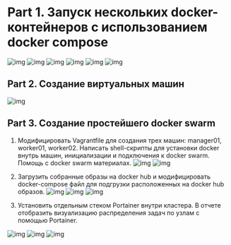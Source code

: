
# Part 1. Запуск нескольких docker-контейнеров с использованием docker compose


![img](misc/images/ex01_image_sizes.png)
![img](misc/images/ex01_book_hotel.png)
![img](misc/images/ex01_get_balance.png)
![img](misc/images/ex01_get_hotel.png)
![img](misc/images/ex01_get_hotels.png)
![img](misc/images/ex01_login.png)


## Part 2. Создание виртуальных машин

![img](misc/images/ex02_vagrant.png)

## Part 3. Создание простейшего docker swarm

1) Модифицировать Vagrantfile для создания трех машин: manager01, worker01, worker02. Написать shell-скрипты для установки docker внутрь машин, инициализации и подключения к docker swarm. Помощь с docker swarm материалах.
![img](misc/images/ex03_machines.png)
![img](misc/images/ex03_docker_swarm.png)

2) Загрузить собранные образы на docker hub и модифицировать docker-compose файл для подгрузки расположенных на docker hub образов.
![img](misc/images/ex03_docker_images_before.png)
![img](misc/images/ex03_docker_images_after.png)
![img](misc/images/ex03_container_distribution.png)

3) Установить отдельным стеком Portainer внутри кластера. В отчете отобразить визуализацию распределения задач по узлам с помощью Portainer.

![img](misc/images/ex03_portainer.png)
![img](misc/images/ex03_portainer_swarm.png)
![img](misc/images/ex03_portainer_distribution.png)